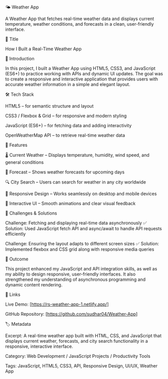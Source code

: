 🌤️ Weather App

A Weather App that fetches real-time weather data and displays current temperature, weather conditions, and forecasts in a clean, user-friendly interface.

📌 Title

How I Built a Real-Time Weather App

📝 Introduction

In this project, I built a Weather App using HTML5, CSS3, and JavaScript (ES6+) to practice working with APIs and dynamic UI updates. The goal was to create a responsive and interactive application that provides users with accurate weather information in a simple and elegant layout.

🛠️ Tech Stack

HTML5 – for semantic structure and layout

CSS3 / Flexbox & Grid – for responsive and modern styling

JavaScript (ES6+) – for fetching data and adding interactivity

OpenWeatherMap API – to retrieve real-time weather data

🔨 Features

🌡️ Current Weather – Displays temperature, humidity, wind speed, and general conditions

📅 Forecast – Shows weather forecasts for upcoming days

🔍 City Search – Users can search for weather in any city worldwide

📱 Responsive Design – Works seamlessly on desktop and mobile devices

🎨 Interactive UI – Smooth animations and clear visual feedback

🧩 Challenges & Solutions

Challenge: Fetching and displaying real-time data asynchronously
✅ Solution: Used JavaScript fetch API and async/await to handle API requests efficiently

Challenge: Ensuring the layout adapts to different screen sizes
✅ Solution: Implemented flexbox and CSS grid along with responsive media queries

🎯 Outcome

This project enhanced my JavaScript and API integration skills, as well as my ability to design responsive, user-friendly interfaces. It also strengthened my understanding of asynchronous programming and dynamic content rendering.

🔗 Links

Live Demo: [https://rs-weather-app-1.netlify.app/]

GitHub Repository: [https://github.com/sudhar04/Weather-App]

🏷️ Metadata

Excerpt: A real-time weather app built with HTML, CSS, and JavaScript that displays current weather, forecasts, and city search functionality in a responsive, interactive interface.

Category: Web Development / JavaScript Projects / Productivity Tools

Tags: JavaScript, HTML5, CSS3, API, Responsive Design, UI/UX, Weather App

